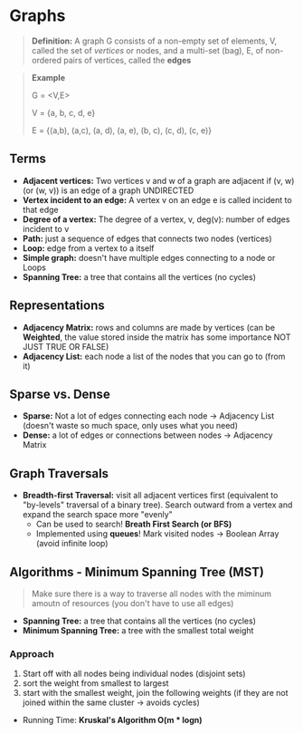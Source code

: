 # Graphs

> **Definition:** A graph G consists of a non-empty set of elements, V, called the set of _vertices_ or nodes, and a multi-set (bag), E, of non-ordered pairs of vertices, called the **edges**

> **Example**
>
> G = <V,E>
>
> V = {a, b, c, d, e}
>
> E = {(a,b), (a,c), (a, d), (a, e), (b, c), (c, d), (c, e)}

## Terms

- **Adjacent vertices:** Two vertices v and w of a graph are adjacent if (v, w) (or (w, v)) is an edge of a graph UNDIRECTED
- **Vertex incident to an edge:** A vertex v on an edge e is called incident to that edge
- **Degree of a vertex:** The degree of a vertex, v, deg(v): number of edges incident to v
- **Path:** just a sequence of edges that connects two nodes (vertices)
- **Loop:** edge from a vertex to a itself
- **Simple graph:** doesn't have multiple edges connecting to a node or Loops
- **Spanning Tree:** a tree that contains all the vertices (no cycles)

## Representations

- **Adjacency Matrix:** rows and columns are made by vertices (can be **Weighted**, the value stored inside the matrix has some importance NOT JUST TRUE OR FALSE)
- **Adjacency List:** each node a list of the nodes that you can go to (from it)

## Sparse vs. Dense

- **Sparse:** Not a lot of edges connecting each node -> Adjacency List (doesn't waste so much space, only uses what you need)
- **Dense:** a lot of edges or connections between nodes -> Adjacency Matrix

## Graph Traversals

- **Breadth-first Traversal:** visit all adjacent vertices first (equivalent to "by-levels" traversal of a binary tree). Search outward from a vertex and expand the search space more "evenly"
  - Can be used to search! **Breath First Search (or BFS)**
  - Implemented using **queues**! Mark visited nodes -> Boolean Array (avoid infinite loop)

## Algorithms - Minimum Spanning Tree (MST)

> Make sure there is a way to traverse all nodes with the miminum amoutn of resources (you don't have to use all edges)

- **Spanning Tree:** a tree that contains all the vertices (no cycles)
- **Minimum Spanning Tree:** a tree with the smallest total weight

### Approach

1. Start off with all nodes being individual nodes (disjoint sets)
2. sort the weight from smallest to largest
3. start with the smallest weight, join the following weights (if they are not joined within the same cluster -> avoids cycles)

- Running Time: **Kruskal's Algorithm O(m \* logn)**
